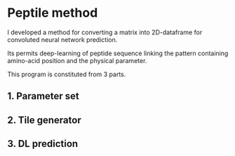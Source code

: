 # Peptile method
I developed a method for converting a matrix into 2D-dataframe for convoluted neural network prediction.

Its permits deep-learning of peptide sequence linking the pattern containing amino-acid position and the physical parameter.

This program is constituted from 3 parts. 


## 1. Parameter set




## 2. Tile generator




## 3. DL prediction



